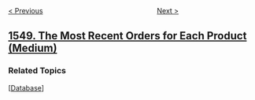 <!--|This file generated by command(leetcode description); DO NOT EDIT.    |-->
<!--+----------------------------------------------------------------------+-->
<!--|@author    openset <openset.wang@gmail.com>                           |-->
<!--|@link      https://github.com/openset                                 |-->
<!--|@home      https://github.com/openset/leetcode                        |-->
<!--+----------------------------------------------------------------------+-->

[< Previous](../the-most-similar-path-in-a-graph "The Most Similar Path in a Graph")
　　　　　　　　　　　　　　　　
[Next >](../three-consecutive-odds "Three Consecutive Odds")

## [1549. The Most Recent Orders for Each Product (Medium)](https://leetcode.com/problems/the-most-recent-orders-for-each-product "每件商品的最新订单")



### Related Topics
  [[Database](../../tag/database/README.md)]

